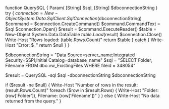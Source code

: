 function QuerySQL {
    Param(
        [String] $sql,
        [String] $dbconnectionString
    )
    try {
        $connection = New-Object System.Data.SqlClient.SqlConnection($dbconnectionString)
        $command = $connection.CreateCommand()
        $command.CommandText = $sql
        $connection.Open()
        $result = $command.ExecuteReader()
        $table = New-Object System.Data.DataTable
        $table.Load($result)
        $connection.Close()
        Write-Host "Rows loaded: $($table.Rows.Count)"
        return $table
    } catch {
        Write-Host "Error: $_"
        return $null
    }
}

$dbconnectionString = "Data Source=server_name;Integrated Security=SSPI;Initial Catalog=database_name"
$sql = "SELECT Folder, Filename FROM dbo.vw_ExistingFiles WHERE fileid = 348054"

$result = QuerySQL -sql $sql -dbconnectionString $dbconnectionString

if ($result -ne $null) {
    Write-Host "Number of rows in the result: $($result.Rows.Count)"
    foreach ($row in $result.Rows) {
        Write-Host "Folder: $($row['Folder']), Filename: $($row['Filename'])"
    }
} else {
    Write-Host "No data returned from the query."
}
